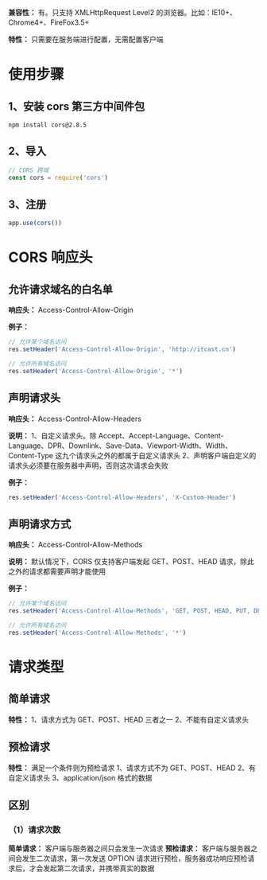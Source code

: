 **兼容性：** 有。只支持 XMLHttpRequest Level2 的浏览器。比如：IE10+、Chrome4+、FireFox3.5+

**特性：** 只需要在服务端进行配置，无需配置客户端

# 使用步骤
  ## 1、安装 cors 第三方中间件包
  `npm install cors@2.8.5`

  ## 2、导入
  ```js
  // CORS 跨域
  const cors = require('cors') 
  ```

  ## 3、注册
  ```js
  app.use(cors())
  ```

# CORS 响应头
  ## 允许请求域名的白名单
  **响应头：** Access-Control-Allow-Origin

  **例子：**
  ```js
  // 允许某个域名访问
  res.setHeader('Access-Control-Allow-Origin', 'http://itcast.cn')

  // 允许所有域名访问
  res.setHeader('Access-Control-Allow-Origin', '*')
  ```

  ## 声明请求头
  **响应头：** Access-Control-Allow-Headers

  **说明：**
  1、自定义请求头。除 Accept、Accept-Language、Content-Language、DPR、Downlink、Save-Data、Viewport-Width、Width、Content-Type 这九个请求头之外的都属于自定义请求头
  2、声明客户端自定义的请求头必须要在服务器中声明，否则这次请求会失败

  **例子：**
  ```js
  res.setHeader('Access-Control-Allow-Headers', 'X-Custom-Header')
  ```

  ## 声明请求方式
  **响应头：** Access-Control-Allow-Methods

  **说明：** 默认情况下，CORS 仅支持客户端发起 GET、POST、HEAD 请求，除此之外的请求都需要声明才能使用

  **例子：**
  ```js
  // 允许某个域名访问
  res.setHeader('Access-Control-Allow-Methods', 'GET, POST, HEAD, PUT, DELETE')

  // 允许所有域名访问
  res.setHeader('Access-Control-Allow-Methods', '*')
  ```

# 请求类型
  ## 简单请求
  **特性：**
  1、请求方式为 GET、POST、HEAD 三者之一
  2、不能有自定义请求头

  ## 预检请求
  **特性：** 满足一个条件则为预检请求
  1、请求方式不为 GET、POST、HEAD
  2、有自定义请求头
  3、application/json 格式的数据

  ## 区别
  ### （1）请求次数
  **简单请求：** 客户端与服务器之间只会发生一次请求
  **预检请求：** 客户端与服务器之间会发生二次请求，第一次发送 OPTION 请求进行预检，服务器成功响应预检请求后，才会发起第二次请求，并携带真实的数据